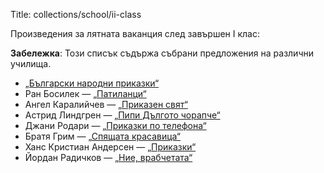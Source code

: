 Title: collections/school/ii-class

Произведения за лятната ваканция след завършен I клас:

**Забележка**: Този списък съдържа събрани предложения на различни училища.

* [„Български народни приказки“](/book/652)
* Ран Босилек — [„Патиланци“](/book/620)
* Ангел Каралийчев — [„Приказен свят“](/book/670)
* Астрид Линдгрен — [„Пипи Дългото чорапче“](/text/3162)
* Джани Родари — [„Приказки по телефона“](/text/2424)
* Братя Грим — [„Спящата красавица“](/text/2449)
* Ханс Кристиан Андерсен — [„Приказки“](/book/25)
* Йордан Радичков — [„Ние, врабчетата“](/book/147)
